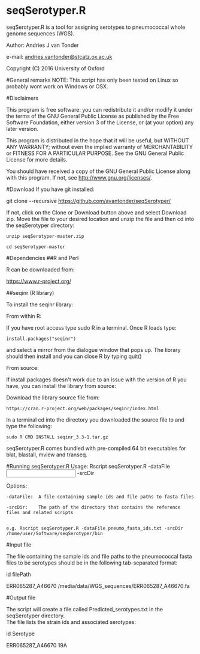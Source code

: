 # seqSerotyper.R
seqSerotyper.R is a tool for assigning serotypes to pneumococcal whole genome sequences (WGS).

Author: Andries J van Tonder

e-mail: andries.vantonder@stcatz.ox.ac.uk

Copyright (C) 2016 University of Oxford

#General remarks
NOTE: This script has only been tested on Linux so probably wont work on Windows or OSX.

#Disclaimers

This program is free software: you can redistribute it and/or modify
it under the terms of the GNU General Public License as published by
the Free Software Foundation, either version 3 of the License, or
(at your option) any later version.

This program is distributed in the hope that it will be useful,
but WITHOUT ANY WARRANTY; without even the implied warranty of
MERCHANTABILITY or FITNESS FOR A PARTICULAR PURPOSE.  See the
GNU General Public License for more details.

You should have received a copy of the GNU General Public License
along with this program.  If not, see <http://www.gnu.org/licenses/>.

#Download
If you have git installed:

  git clone --recursive https://github.com/avantonder/seqSerotyper/

If not, click on the Clone or Download button above and select Download zip.  Move the file to your desired location and unzip the file and then cd into the seqSerotyper directory:

    unzip seqSerotyper-master.zip
  
    cd seqSerotyper-master

#Dependencies
##R and Perl

R can be downloaded from:

  https://www.r-project.org/

##seqinr (R library)

To install the seqinr library:

  From within R:

  If you have root access type sudo R in a terminal.  Once R loads type:

    install.packages("seqinr")

  and select a mirror from the dialogue window that pops up.  The library should then install and you can close R by typing quit()

From source:

  If install.packages doesn't work due to an issue with the version of R you have, you can install the library from source:

  Download the library source file from:

    https://cran.r-project.org/web/packages/seqinr/index.html

  In a terminal cd into the directory you downloaded the source file to and type the following:

    sudo R CMD INSTALL seqinr_3.3-1.tar.gz

seqSerotyper.R comes bundled with pre-compiled 64 bit executables for blat, blastall, mview and transeq.

#Running seqSerotyper.R
    Usage: Rscript seqSerotyper.R -dataFile <input file> -srcDir <path>

  Options:
  
    -dataFile:	A file containing sample ids and file paths to fasta files

    -srcDir:	The path of the directory that contains the reference files and related scripts


    e.g. Rscript seqSerotyper.R -dataFile pneumo_fasta_ids.txt -srcDir /home/user/Software/seqSerotyper/bin

#Input file

The file containing the sample ids and file paths to the pneumococcal fasta files to be serotypes should 
be in the following tab-separated format:

  id	filePath
  
  ERR065287_A46670	/media/data/WGS_sequences/ERR065287_A46670.fa

#Output file

The script will create a file called Predicted_serotypes.txt in the seqSerotyper directory.  
The file lists the strain ids and associated serotypes:

  id  Serotype
  
  ERR065287_A46670  19A

